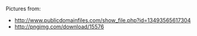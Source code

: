Pictures from:

 * http://www.publicdomainfiles.com/show_file.php?id=13493565617304
 * http://pngimg.com/download/15576

